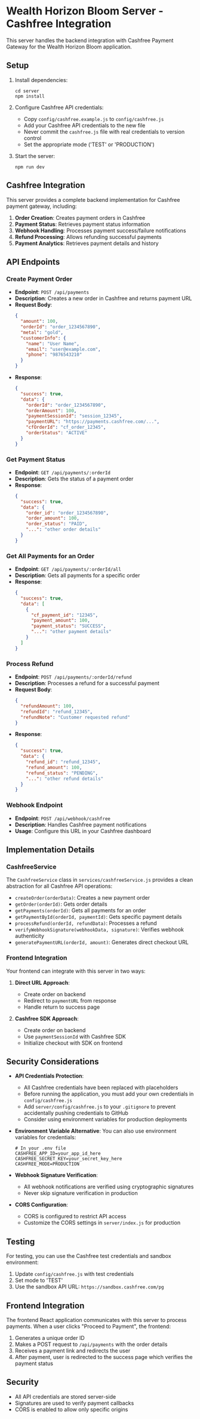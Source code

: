 # Wealth Horizon Bloom Server - Cashfree Integration

This server handles the backend integration with Cashfree Payment Gateway for the Wealth Horizon Bloom application.

## Setup

1. Install dependencies:
   ```
   cd server
   npm install
   ```

2. Configure Cashfree API credentials:
   - Copy `config/cashfree.example.js` to `config/cashfree.js`
   - Add your Cashfree API credentials to the new file
   - Never commit the `cashfree.js` file with real credentials to version control
   - Set the appropriate mode ('TEST' or 'PRODUCTION')

3. Start the server:
   ```
   npm run dev
   ```

## Cashfree Integration

This server provides a complete backend implementation for Cashfree payment gateway, including:

1. **Order Creation**: Creates payment orders in Cashfree
2. **Payment Status**: Retrieves payment status information
3. **Webhook Handling**: Processes payment success/failure notifications
4. **Refund Processing**: Allows refunding successful payments
5. **Payment Analytics**: Retrieves payment details and history

## API Endpoints

### Create Payment Order
- **Endpoint**: `POST /api/payments`
- **Description**: Creates a new order in Cashfree and returns payment URL
- **Request Body**:
  ```json
  {
    "amount": 100,
    "orderId": "order_1234567890",
    "metal": "gold",
    "customerInfo": {
      "name": "User Name",
      "email": "user@example.com",
      "phone": "9876543210"
    }
  }
  ```
- **Response**:
  ```json
  {
    "success": true,
    "data": {
      "orderId": "order_1234567890",
      "orderAmount": 100,
      "paymentSessionId": "session_12345",
      "paymentURL": "https://payments.cashfree.com/...",
      "cfOrderId": "cf_order_12345",
      "orderStatus": "ACTIVE"
    }
  }
  ```

### Get Payment Status
- **Endpoint**: `GET /api/payments/:orderId`
- **Description**: Gets the status of a payment order
- **Response**:
  ```json
  {
    "success": true,
    "data": {
      "order_id": "order_1234567890",
      "order_amount": 100,
      "order_status": "PAID",
      "...": "other order details"
    }
  }
  ```

### Get All Payments for an Order
- **Endpoint**: `GET /api/payments/:orderId/all`
- **Description**: Gets all payments for a specific order
- **Response**:
  ```json
  {
    "success": true,
    "data": [
      {
        "cf_payment_id": "12345",
        "payment_amount": 100,
        "payment_status": "SUCCESS",
        "...": "other payment details"
      }
    ]
  }
  ```

### Process Refund
- **Endpoint**: `POST /api/payments/:orderId/refund`
- **Description**: Processes a refund for a successful payment
- **Request Body**:
  ```json
  {
    "refundAmount": 100,
    "refundId": "refund_12345",
    "refundNote": "Customer requested refund"
  }
  ```
- **Response**:
  ```json
  {
    "success": true,
    "data": {
      "refund_id": "refund_12345",
      "refund_amount": 100,
      "refund_status": "PENDING",
      "...": "other refund details"
    }
  }
  ```

### Webhook Endpoint
- **Endpoint**: `POST /api/webhook/cashfree`
- **Description**: Handles Cashfree payment notifications
- **Usage**: Configure this URL in your Cashfree dashboard

## Implementation Details

### CashfreeService
The `CashfreeService` class in `services/cashfreeService.js` provides a clean abstraction for all Cashfree API operations:

- `createOrder(orderData)`: Creates a new payment order
- `getOrder(orderId)`: Gets order details
- `getPayments(orderId)`: Gets all payments for an order
- `getPaymentById(orderId, paymentId)`: Gets specific payment details
- `processRefund(orderId, refundData)`: Processes a refund
- `verifyWebhookSignature(webhookData, signature)`: Verifies webhook authenticity
- `generatePaymentURL(orderId, amount)`: Generates direct checkout URL

### Frontend Integration

Your frontend can integrate with this server in two ways:

1. **Direct URL Approach**:
   - Create order on backend
   - Redirect to `paymentURL` from response
   - Handle return to success page

2. **Cashfree SDK Approach**:
   - Create order on backend
   - Use `paymentSessionId` with Cashfree SDK
   - Initialize checkout with SDK on frontend

## Security Considerations

- **API Credentials Protection**:
  - All Cashfree credentials have been replaced with placeholders
  - Before running the application, you must add your own credentials in `config/cashfree.js`
  - Add `server/config/cashfree.js` to your `.gitignore` to prevent accidentally pushing credentials to GitHub
  - Consider using environment variables for production deployments

- **Environment Variable Alternative**:
  You can also use environment variables for credentials:
  ```
  # In your .env file
  CASHFREE_APP_ID=your_app_id_here
  CASHFREE_SECRET_KEY=your_secret_key_here
  CASHFREE_MODE=PRODUCTION
  ```

- **Webhook Signature Verification**:
  - All webhook notifications are verified using cryptographic signatures
  - Never skip signature verification in production

- **CORS Configuration**:
  - CORS is configured to restrict API access
  - Customize the CORS settings in `server/index.js` for production

## Testing

For testing, you can use the Cashfree test credentials and sandbox environment:
1. Update `config/cashfree.js` with test credentials
2. Set mode to 'TEST'
3. Use the sandbox API URL: `https://sandbox.cashfree.com/pg`

## Frontend Integration

The frontend React application communicates with this server to process payments. When a user clicks "Proceed to Payment", the frontend:

1. Generates a unique order ID
2. Makes a POST request to `/api/payments` with the order details
3. Receives a payment link and redirects the user
4. After payment, user is redirected to the success page which verifies the payment status

## Security

- All API credentials are stored server-side
- Signatures are used to verify payment callbacks
- CORS is enabled to allow only specific origins 